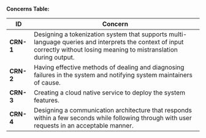 **Concerns Table:**

| **ID**  | **Concern** |
|----------|-------------|
| **CRN-1** | Designing a tokenization system that supports multi-language queries and interprets the context of input correctly without losing meaning to mistranslation during output. |
| **CRN-2** | Having effective methods of dealing and diagnosing failures in the system and notifying system maintainers of cause. |
| **CRN-3** | Creating a cloud native service to deploy the system features. |
| **CRN-4** | Designing a communication architecture that responds within a few seconds while following through with user requests in an acceptable manner. |